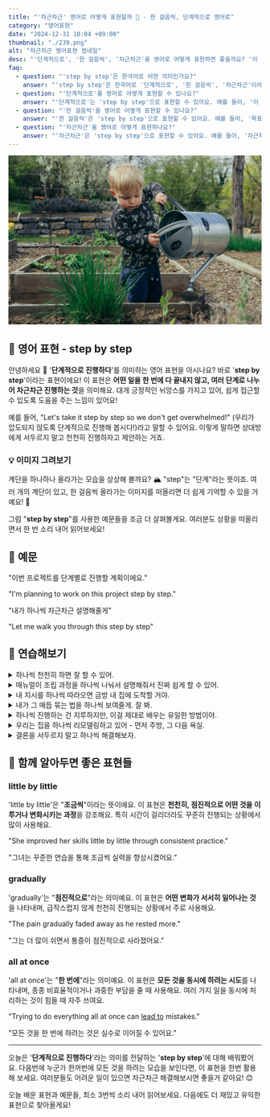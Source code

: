 ```yaml
---
title: "'차근차근' 영어로 어떻게 표현할까 👣 - 한 걸음씩, 단계적으로 영어로"
category: "영어표현"
date: "2024-12-31 10:04 +09:00"
thumbnail: "./239.png"
alt: "차근차근 영어표현 썸네일"
desc: "'단계적으로', '한 걸음씩', '차근차근'을 영어로 어떻게 표현하면 좋을까요? '이 프로젝트는 단계적으로 진행될 거야', '목표를 한 걸음씩 이룰 거야' 등을 영어로 표현하는 법을 배워봅시다. 다양한 예문을 통해서 연습하고 본인의 표현으로 만들어 보세요."
faq:
  - question: "'step by step'은 한국어로 어떤 의미인가요?"
    answer: "'step by step'은 한국어로 '단계적으로', '한 걸음씩', '차근차근'이라는 의미로 사용돼요."
  - question: "'단계적으로'를 영어로 어떻게 표현할 수 있나요?"
    answer: "'단계적으로'는 'step by step'으로 표현할 수 있어요. 예를 들어, '이 프로젝트는 단계적으로 진행될 거야'는 'This project will be carried out step by step'로 말할 수 있어요."
  - question: "'한 걸음씩'을 영어로 어떻게 표현할 수 있나요?"
    answer: "'한 걸음씩'은 'step by step'으로 표현할 수 있어요. 예를 들어, '목표를 한 걸음씩 이룰 거야'는 'I will achieve my goals step by step'로 말할 수 있어요."
  - question: "'차근차근'을 영어로 어떻게 표현하나요?"
    answer: "'차근차근'은 'step by step'으로 표현할 수 있어요. 예를 들어, '차근차근 공부해 나가야 해'는 'You need to study step by step'로 표현할 수 있어요."
---
```


![식물에 물을 주고 있는 꼬마](./239-1.jpg)

## 🌟 영어 표현 - step by step

안녕하세요 👋 '**단계적으로 진행하다**'를 의미하는 영어 표현을 아시나요? 바로 '**step by step**'이라는 표현이에요! 이 표현은 **어떤 일을 한 번에 다 끝내지 않고, 여러 단계로 나누어 차근차근 진행하는 것**을 의미해요. 대개 긍정적인 뉘앙스를 가지고 있어, 쉽게 접근할 수 있도록 도움을 주는 느낌이 있어요!

예를 들어, "Let's take it step by step so we don't get overwhelmed!" (우리가 압도되지 않도록 단계적으로 진행해 봅시다!)라고 말할 수 있어요. 이렇게 말하면 상대방에게 서두르지 말고 천천히 진행하자고 제안하는 거죠.

<ins class="adsbygoogle"
     style="display:block"
     data-ad-client="ca-pub-1465612013356152"
     data-ad-slot="2106896038"
     data-ad-format="auto"
     data-full-width-responsive="true"></ins>

<script>
     (adsbygoogle = window.adsbygoogle || []).push({});
</script>

### 💡 이미지 그려보기

계단을 하나하나 올라가는 모습을 상상해 볼까요? 🏔️ "step"는 "단계"라는 뜻이죠. 여러 개의 계단이 있고, 한 걸음씩 올라가는 이미지를 떠올리면 더 쉽게 기억할 수 있을 거예요! 🌟

그럼 "**step by step**"를 사용한 예문들을 조금 더 살펴볼게요. 여러분도 상황을 떠올리면서 한 번 소리 내어 읽어보세요!

## 📖 예문

"이번 프로젝트를 단계별로 진행할 계획이에요."

"I'm planning to work on this project step by step."

"내가 하나씩 차근차근 설명해줄게"

"Let me walk you through this step by step"

## 💬 연습해보기

<details>
<summary>하나씩 천천히 하면 잘 할 수 있어.</summary>
<span>Take it step by step and you'll get there.</span>
</details>

<details>
<summary>매뉴얼이 조립 과정을 하나씩 나눠서 설명해줘서 진짜 쉽게 할 수 있어.</summary>
<span>The manual breaks down the assembly step by step, which makes it super easy.</span>
</details>

<details>
<summary>내 지시를 하나씩 따라오면 금방 내 집에 도착할 거야.</summary>
<span>Just follow my directions step by step, and you'll be at my house <a href="/blog/in-english/236.in-no-time/">in no time</a>.</span>
</details>

<details>
<summary>내가 그 매듭 묶는 법을 하나씩 보여줄게. 잘 봐.</summary>
<span>I'll show you step by step how to tie that knot. Watch carefully.</span>
</details>

<details>
<summary>하나씩 진행하는 건 지루하지만, 이걸 제대로 배우는 유일한 방법이야.</summary>
<span>Going step by step is boring, but <a href="/blog/in-english/025.that-is-the-only-way/">it's the only way</a> to <a href="/blog/in-english/245.learn/">learn</a> this properly.</span>
</details>

<details>
<summary>우리는 집을 하나씩 리모델링하고 있어 - 먼저 주방, 그 다음 욕실.</summary>
<span>We're renovating the house step by step - kitchen first, then bathrooms.</span>
</details>

<details>
<summary>결론을 서두르지 말고 하나씩 해결해보자.</summary>
<span>Let's <a href="/blog/in-english/170.figure-out/">figure this out</a> step by step instead of <a href="/blog/in-english/203.jump-to-conclusions/">jumping to conclusions</a>.</span>
</details>

## 🤝 함께 알아두면 좋은 표현들

### little by little

'little by little'은 "**조금씩**"이라는 뜻이에요. 이 표현은 **천천히, 점진적으로 어떤 것을 이루거나 변화시키는 과정**을 강조해요. 특히 시간이 걸리더라도 꾸준히 진행되는 상황에서 많이 사용해요.

"She improved her skills little by little through consistent practice."

"그녀는 꾸준한 연습을 통해 조금씩 실력을 향상시켰어요."

### gradually

'gradually'는 "**점진적으로**"라는 의미예요. 이 표현은 **어떤 변화가 서서히 일어나는 것**을 나타내며, 급작스럽지 않게 천천히 진행되는 상황에서 주로 사용해요.

"The pain gradually faded away as he rested more."

"그는 더 많이 쉬면서 통증이 점진적으로 사라졌어요."

### all at once

'all at once'는 "**한 번에**"라는 의미예요. 이 표현은 **모든 것을 동시에 하려는 시도**를 나타내며, 종종 비효율적이거나 과중한 부담을 줄 때 사용해요. 여러 가지 일을 동시에 처리하는 것이 힘들 때 자주 쓰여요.

"Trying to do everything all at once can [lead to](/blog/vocab-1/004.lead-to/) mistakes."

"모든 것을 한 번에 하려는 것은 실수로 이어질 수 있어요."

---

오늘은 '**단계적으로 진행하다**'라는 의미를 전달하는 '**step by step**'에 대해 배워봤어요. 다음번에 누군가 한꺼번에 모든 것을 하려는 모습을 보인다면, 이 표현을 한번 활용해 보세요. 여러분들도 어려운 일이 있으면 차근차근 해결해보시면 좋을거 같아요! 😊

오늘 배운 표현과 예문들, 최소 3번씩 소리 내어 읽어보세요. 다음에도 더 재밌고 유익한 표현으로 찾아올게요!
